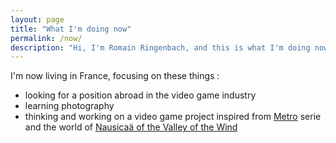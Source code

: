 ```yaml
---
layout: page
title: "What I'm doing now"
permalink: /now/
description: "Hi, I'm Romain Ringenbach, and this is what I'm doing now"
---
```


I'm now living in France, focusing on these things :

- looking for a position abroad in the video game industry
- learning photography
- thinking and working on a video game project inspired from [Metro](https://en.wikipedia.org/wiki/Metro_2033_(video_game)) serie and the world of [Nausicaä of the Valley of the Wind](https://en.wikipedia.org/wiki/Nausica%C3%A4_of_the_Valley_of_the_Wind_(film))
